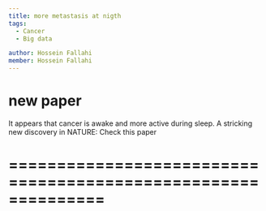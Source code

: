 ```yaml
---
title: more metastasis at nigth
tags:
  - Cancer
  - Big data

author: Hossein Fallahi
member: Hossein Fallahi
---
```


# new paper

It appears that cancer is awake and more active during sleep. A stricking new discovery in NATURE: Check this paper


# ==============================================================
